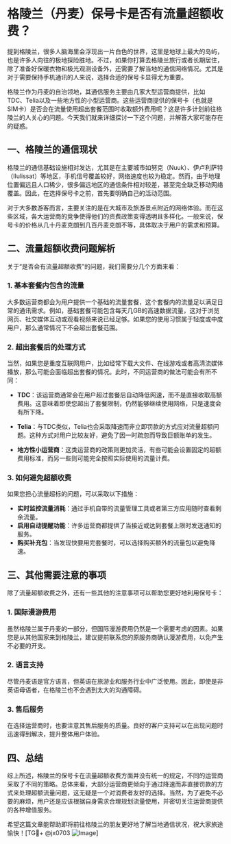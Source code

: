 # 格陵兰（丹麦）保号卡是否有流量超额收费？

提到格陵兰，很多人脑海里会浮现出一片白色的世界，这里是地球上最大的岛屿，也是许多人向往的极地探险胜地。不过，如果你打算去格陵兰旅行或者长期居住，除了准备好保暖衣物和极光观测设备外，还需要了解当地的通信网络情况。尤其是对于需要保持手机通讯的人来说，选择合适的保号卡显得尤为重要。

格陵兰作为丹麦的自治领地，其通信服务主要由几家大型运营商提供，比如TDC、Telia以及一些地方性的小型运营商。这些运营商提供的保号卡（也就是SIM卡）是否会在流量使用超出套餐范围时收取额外费用呢？这是许多计划前往格陵兰的人关心的问题。今天我们就来详细探讨一下这个问题，并解答大家可能存在的疑惑。

## 一、格陵兰的通信现状

格陵兰的通信基础设施相对发达，尤其是在主要城市如努克（Nuuk）、伊卢利萨特（Ilulissat）等地区，手机信号覆盖较好，网络速度也较为稳定。然而，由于地理位置偏远且人口稀少，很多偏远地区的通信条件相对较差，甚至完全缺乏移动网络覆盖。因此，在选择保号卡之前，首先要明确自己的活动范围。

对于大多数游客而言，主要关注的是在大城市及旅游景点附近的网络体验。而在这些区域，各大运营商的竞争使得他们的资费政策变得透明且多样化。一般来说，保号卡的价格从几十丹麦克朗到几百丹麦克朗不等，具体取决于用户的需求和预算。

## 二、流量超额收费问题解析

关于“是否会有流量超额收费”的问题，我们需要分几个方面来看：

### 1. **基本套餐内包含的流量**
   大多数运营商都会为用户提供一个基础的流量套餐，这个套餐内的流量足以满足日常的通讯需求。例如，基础套餐可能包含每天几GB的高速数据流量，这对于浏览网页、社交媒体互动或观看视频来说已经足够。如果您的使用习惯属于轻度或中度用户，那么通常情况下不会超出套餐范围。

### 2. **超出套餐后的处理方式**
   当然，如果您是重度互联网用户，比如经常下载大文件、在线游戏或者高清流媒体播放，那么可能会面临超出套餐的情况。此时，不同运营商的做法可能会有所不同：

   - **TDC**：该运营商通常会在用户超过套餐后自动降低网速，而不是直接收取高额费用。这意味着即使您超出了套餐限制，仍然能够继续使用网络，只是速度会有所下降。
   
   - **Telia**：与TDC类似，Telia也会采取降速而非立即罚款的方式应对流量超额问题。这种方式对用户比较友好，避免了因一时疏忽而导致巨额账单的发生。
   
   - **地方性小运营商**：这类运营商的政策则更加灵活，有些可能会设置固定的超额费用标准，而另一些则可能完全按照实际使用的流量计费。

### 3. **如何避免超额收费**
   如果您担心流量超标的问题，可以采取以下措施：
   - **实时监控流量消耗**：通过手机自带的流量管理工具或者第三方应用随时查看剩余流量。
   - **启用自动提醒功能**：许多运营商都提供了当接近或达到套餐上限时发送通知的服务。
   - **购买补充包**：当发现快要用完套餐时，可以选择购买额外的流量包以避免降速。

## 三、其他需要注意的事项

除了流量超额收费之外，还有一些其他的注意事项可以帮助您更好地利用保号卡：

### 1. **国际漫游费用**
   虽然格陵兰属于丹麦的一部分，但国际漫游费用仍然是一个需要考虑的因素。如果您是从其他国家来到格陵兰，建议提前联系您的原服务商确认漫游费用，以免产生不必要的开支。

### 2. **语言支持**
   尽管丹麦语是官方语言，但英语在旅游业和服务行业中广泛使用。因此，即使是非英语母语者，在格陵兰也不会遇到太大的沟通障碍。

### 3. **售后服务**
   在选择运营商时，也要注意其售后服务的质量。良好的客户支持可以在出现问题时迅速得到解决，提升整体用户体验。

## 四、总结

综上所述，格陵兰的保号卡在流量超额收费方面并没有统一的规定，不同的运营商采取了不同的策略。总体来看，大部分运营商更倾向于通过降速而非直接罚款的方式来处理超额流量问题，这无疑是一个对消费者友好的选择。当然，为了避免不必要的麻烦，用户还是应该根据自身需求合理规划流量使用，并密切关注运营商提供的各种增值服务。

希望这篇文章能帮助即将前往格陵兰的朋友更好地了解当地通信状况，祝大家旅途愉快！[TG💪+ @jx0703 ![Image](https://github.com/user-attachments/assets/dbca1d08-cadb-493c-b0ec-ad6f7a83f270)]